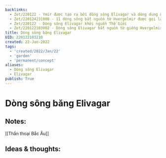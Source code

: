 ```yaml
---
backlinks:
  - Zet/220122 - Ymir được tạo ra bởi dòng sông Elivagar và dòng dung nham
  - Zet/220124231008 - 11 dòng sông bắt nguồn từ Hvergelmir được gọi là Elivagar
  - Zet/220122 - Dòng sông Elivagar khởi nguồn Thế Giới
  - Zet/220122103002 - Dòng sông Elivagar bắt nguồn từ giếng Hvergelmir
title: Dòng sông băng Elivagar
UID: 220122103210
created: 22-Jan-2022
tags:
  - 'created/2022/Jan/22'
  - 'garden'
  - 'permanent/concept'
aliases:
  - Dòng sông Elivagar
  - Elivagar
publish: True
---
```

# Dòng sông băng Elivagar

## Notes:
[[Thần thoại Bắc Âu]]

## Ideas & thoughts:


